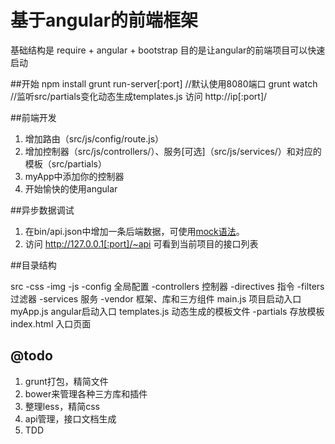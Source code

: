 # 基于angular的前端框架
基础结构是
require + angular + bootstrap
目的是让angular的前端项目可以快速启动

##开始
npm install
grunt run-server[:port] //默认使用8080端口
grunt watch //监听src/partials变化动态生成templates.js
访问 http://ip[:port]/

##前端开发
1. 增加路由（src/js/config/route.js）
2. 增加控制器（src/js/controllers/）、服务[可选]（src/js/services/）和对应的模板（src/partials）
3. myApp中添加你的控制器
4. 开始愉快的使用angular

##异步数据调试
1. 在bin/api.json中增加一条后端数据，可使用[mock语法](http://mockjs.com/mock)。
2. 访问 http://127.0.0.1[:port]/~api 可看到当前项目的接口列表

##目录结构
    
src
 -css
 -img
 -js
  -config   全局配置
  -controllers   控制器
  -directives   指令
  -filters   过滤器
  -services   服务
  -vendor   框架、库和三方组件
  main.js   项目启动入口
  myApp.js   angular启动入口
  templates.js   动态生成的模板文件
 -partials   存放模板
 index.html   入口页面


## @todo
1. grunt打包，精简文件
2. bower来管理各种三方库和插件
3. 整理less，精简css
4. api管理，接口文档生成
5. TDD
